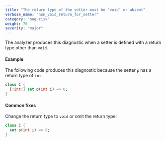 ```yaml
---
title: "The return type of the setter must be 'void' or absent"
verbose_name: "non_void_return_for_setter"
category: "bug-risk"
weight: 70
severity: "major"
---
```

The analyzer produces this diagnostic when a setter is defined with a
return type other than `void`.

#### Example

The following code produces this diagnostic because the setter `p` has a
return type of `int`:

```dart
class C {
  [!int!] set p(int i) => 0;
}
```

#### Common fixes

Change the return type to `void` or omit the return type:

```dart
class C {
  set p(int i) => 0;
}
```
